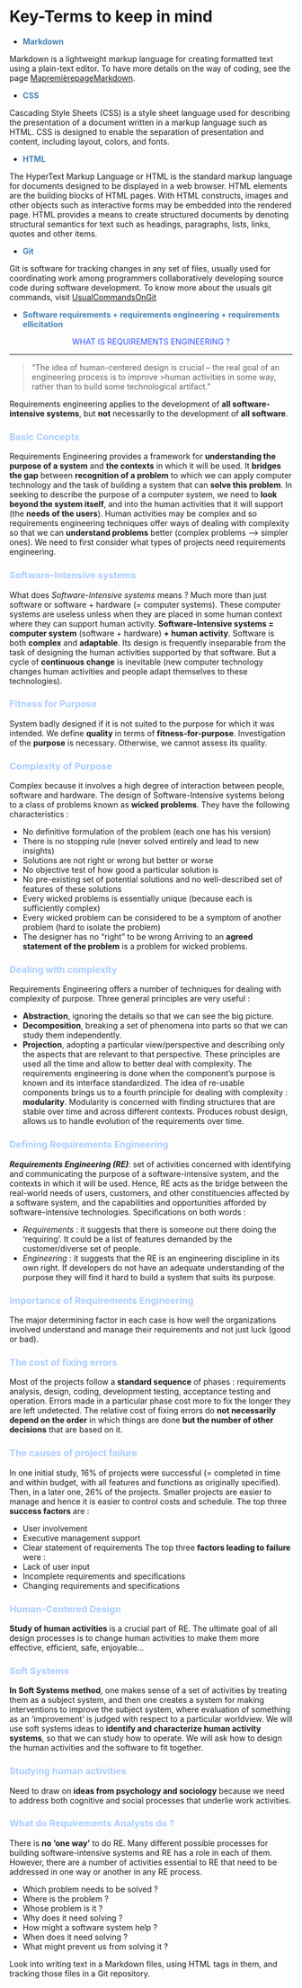 # Key-Terms to keep in mind

- **<span style='color:#4682B4'>Markdown</span>**

Markdown is a lightweight markup language for creating formatted text using a plain-text editor.
To have more details on the way of coding, see the page [MapremièrepageMarkdown](https://github.com/elebail202/Markdown/blob/13e5c12f73a4aa0eec7db93008f602c7a65848f8/Mapremi%C3%A8repageMarkdown.md).


- **<span style='color:#4682B4'>CSS</span>**

Cascading Style Sheets (CSS) is a style sheet language used for describing the presentation of a document written in a markup language such as HTML. CSS is designed to enable the separation of presentation and content, including layout, colors, and fonts.    

- **<span style='color:#4682B4'>HTML</span>**

The HyperText Markup Language or HTML is the standard markup language for documents designed to be displayed in a web browser. HTML elements are the building blocks of HTML pages. With HTML constructs, images and other objects such as interactive forms may be embedded into the rendered page. HTML provides a means to create structured documents by denoting structural semantics for text such as headings, paragraphs, lists, links, quotes and other items.

- **<span style='color:#4682B4'>Git</span>**

Git is software for tracking changes in any set of files, usually used for coordinating work among programmers collaboratively developing source code during software development.
To know more about the usuals git commands, visit [UsualCommandsOnGit](https://github.com/elebail202/Markdown/blob/af2347e475d9927883e73df69aa3d13f58ff37d8/UsualCommandsOnGit.md)

- **<span style='color:#4682B4'>Software requirements + requirements engineering + requirements ellicitation</span>**


<div align="center"><span style='color:#3355ff'>WHAT IS REQUIREMENTS ENGINEERING ?</span></div>

--- 

>“The idea of human-centered design is crucial – the real goal of an engineering process is to improve >human activities in some way, rather than to build some technological artifact.”

Requirements engineering applies to the development of **all software-intensive systems**, but **not** necessarily to the development of **all software**.

### <span style='color:#aaccff'>Basic Concepts</span>

Requirements Engineering provides a framework for **understanding the purpose of a system** and **the contexts** in which it will be used. It **bridges the gap** between **recognition of a problem** to which we can apply computer technology and the task of building a system that can **solve this problem**.
In seeking to describe the purpose of a computer system, we need to **look beyond the system itself**, and into the human activities that it will support (the **needs of the users**). Human activities may be complex and so requirements engineering techniques offer ways of dealing with complexity so that we can **understand problems** better (complex problems --> simpler ones).
We need to first consider what types of projects need requirements engineering.

### <span style='color:#aaccff'>Software-Intensive systems</span>

What does *Software-Intensive systems* means ? Much more than just software or software + hardware (= computer systems). These computer systems are useless unless when they are placed in some human context where they can support human activity. **Software-Intensive systems = computer system** (software + hardware) **+ human activity**.
Software is both **complex** and **adaptable**. Its design is frequently inseparable from the task of designing the human activities supported by that software. But a cycle of **continuous change** is inevitable (new computer technology changes human activities and people adapt themselves to these technologies).

### <span style='color:#aaccff'>Fitness for Purpose</span>

System badly designed if it is not suited to the purpose for which it was intended. We define **quality** in terms of **fitness-for-purpose**. Investigation of the **purpose** is necessary. Otherwise, we cannot assess its quality.

### <span style='color:#aaccff'>Complexity of Purpose</span>

Complex because it involves a high degree of interaction between people, software and hardware.
The design of Software-Intensive systems belong to a class of problems known as **wicked problems**. They have the following characteristics :
-	No definitive formulation of the problem (each one has his version)
-	There is no stopping rule (never solved entirely and lead to new insights)
-	Solutions are not right or wrong but better or worse
-	No objective test of how good a particular solution is
-	No pre-existing set of potential solutions and no well-described set of features of these solutions
-	Every wicked problems is essentially unique (because each is sufficiently complex)
-	Every wicked problem can be considered to be a symptom of another problem (hard to isolate the problem)
-	The designer has no “right” to be wrong 
Arriving to an **agreed statement of the problem** is a problem for wicked problems.

### <span style='color:#aaccff'>Dealing with complexity</span>

Requirements Engineering offers a number of techniques for dealing with complexity of purpose. Three general principles are very useful :
-	**Abstraction**, ignoring the details so that we can see the big picture.
-	**Decomposition**, breaking a set of phenomena into parts so that we can study them independently.
-	**Projection**, adopting a particular view/perspective and describing only the aspects that are relevant to that perspective.
These principles are used all the time and allow to better deal with complexity. The requirements engineering is done when the component’s purpose is known and its interface standardized. 
The idea of re-usable components brings us to a fourth principle for dealing with complexity : **modularity**. Modularity is concerned with finding structures that are stable over time and across different contexts. Produces robust design, allows us to handle evolution of the requirements over time.

### <span style='color:#aaccff'>Defining Requirements Engineering</span>

**_Requirements Engineering (RE)_**: set of activities concerned with identifying and communicating the purpose of a software-intensive system, and the contexts in which it will be used. Hence, RE acts as the bridge between the real-world needs of users, customers, and other constituencies affected by a software system, and the capabilities and opportunities afforded by software-intensive technologies.
Specifications on both words :
-	*Requirements* : it suggests that there is someone out there doing the ‘requiring’. It could be a list of features demanded by the customer/diverse set of people.
-	*Engineering* : it suggests that the RE is an engineering discipline in its own right.
If developers do not have an adequate understanding of the purpose they will find it hard to build a system that suits its purpose.

### <span style='color:#aaccff'>Importance of Requirements Engineering</span>

The major determining factor in each case is how well the organizations involved understand and manage their requirements and not just luck (good or bad).

### <span style='color:#aaccff'>The cost of fixing errors</span>

Most of the projects follow a **standard sequence** of phases : requirements analysis, design, coding, development testing, acceptance testing and operation. Errors made in a particular phase cost more to fix the longer they are left undetected. The relative cost of fixing errors do **not necessarily depend on the order** in which things are done **but the number of other decisions** that are based on it.

### <span style='color:#aaccff'>The causes of project failure</span>

In one initial study, 16% of projects were successful (= completed in time and within budget, with all features and functions as originally specified). Then, in a later one, 26% of the projects. Smaller projects are easier to manage and hence it is easier to control costs and schedule. The top three **success factors** are :
-	User involvement
-	Executive management support
-	Clear statement of requirements
The top three **factors leading to failure** were :
-	Lack of user input
-	Incomplete requirements and specifications
-	Changing requirements and specifications

### <span style='color:#aaccff'>Human-Centered Design</span>

**Study of human activities** is a crucial part of RE. The ultimate goal of all design processes is to change human activities to make them more effective, efficient, safe, enjoyable…

### <span style='color:#aaccff'>Soft Systems</span>

**In Soft Systems method**, one makes sense of a set of activities by treating them as a subject system, and then one creates a system for making interventions to improve the subject system, where evaluation of something as an ‘improvement’ is judged with respect to a particular worldview.
We will use soft systems ideas to **identify and characterize human activity systems**, so that we can study how to operate. We will ask how to design the human activities and the software to fit together.

### <span style='color:#aaccff'>Studying human activities</span>

Need to draw on **ideas from psychology and sociology** because we need to address both cognitive and social processes that underlie work activities.

### <span style='color:#aaccff'>What do Requirements Analysts do ?</span>

There is **no ‘one way’** to do RE. Many different possible processes for building software-intensive systems and RE has a role in each of them. However, there are a number of activities essential to RE that need to be addressed in one way or another in any RE process.
-	Which problem needs to be solved ?
-	Where is the problem ?
-	Whose problem is it ?
-	Why does it need solving ?
-	How might a software system help ?
-	When does it need solving ?
-	What might prevent us from solving it ?








Look into writing text in a Markdown files, using HTML tags in them, and tracking those files in a Git repository.